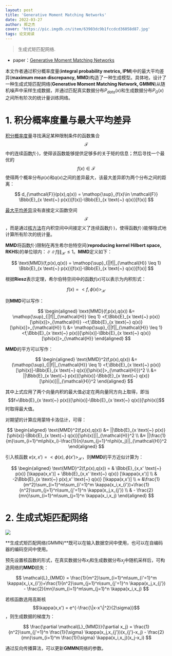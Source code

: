 ```yaml
---
layout: post
title: 'Generative Moment Matching Networks'
date: 2022-03-27
author: 郑之杰
cover: 'https://pic.imgdb.cn/item/63903dc9b1fccdcd36058d87.jpg'
tags: 论文阅读
---
```


> 生成式矩匹配网络.

- paper：[Generative Moment Matching Networks](https://arxiv.org/abs/1502.02761v1)


本文作者通过积分概率度量(**integral probability metrics, IPM**)中的最大平均差异(**maximum mean discrepancy, MMD**)构造了一种生成模型。具体地，设计了一种生成式矩匹配网络(**Generative Moment Matching Network, GMMN**)从随机噪声中采样生成数据，并通过匹配真实数据分布$P_{data}(x)$和生成数据分布$P_G(x)$之间所有阶次的统计量训练网络。

# 1. 积分概率度量与最大平均差异

[积分概率度量](https://0809zheng.github.io/2022/12/06/ipm.html)寻找满足某种限制条件的函数集合$$\mathcal{F}$$中的连续函数$f(\cdot)$，使得该函数能够提供足够多的关于矩的信息；然后寻找一个最优的$$f(x)\in \mathcal{F}$$使得两个概率分布$p(x)$和$q(x)$之间的差异最大，该最大差异即为两个分布之间的距离：

$$ d_{\mathcal{F}}(p(x),q(x)) = \mathop{\sup}_{f(x)\in \mathcal{F}} \Bbb{E}_{x \text{~} p(x)}[f(x)]-\Bbb{E}_{x \text{~} q(x)}[f(x)] $$

[最大平均差异](https://0809zheng.github.io/2022/12/06/ipm.html)没有直接定义函数空间$$\mathcal{F}$$，而是通过[核方法](https://0809zheng.github.io/2021/07/23/kernel.html)在内积空间中间接定义了连续函数$f(\cdot)$，使得函数$f(\cdot)$能够隐式地计算所有阶次的统计量。

**MMD**将函数$f(\cdot)$限制在再生希尔伯特空间(**reproducing kernel Hilbert space, RKHS**)的单位球内：$\|\|f\|\|_{\mathcal{H}} \leq 1$。**MMD**定义如下：

$$ \text{MMD}(f,p(x),q(x)) = \mathop{\sup}_{||f||_{\mathcal{H}} \leq 1} \Bbb{E}_{x \text{~} p(x)}[f(x)]-\Bbb{E}_{x \text{~} q(x)}[f(x)] $$

根据**Riesz**表示定理，希尔伯特空间中的函数$f(x)$可以表示为内积形式：

$$ f(x) = <f,\phi(x)>_{\mathcal{H}} $$

则**MMD**可以写作：

$$ \begin{aligned} \text{MMD}(f,p(x),q(x)) &= \mathop{\sup}_{||f||_{\mathcal{H}} \leq 1} <f,\Bbb{E}_{x \text{~} p(x)}[\phi(x)]>_{\mathcal{H}} -<f,\Bbb{E}_{x \text{~} q(x)}[\phi(x)]>_{\mathcal{H}} \\ &= \mathop{\sup}_{||f||_{\mathcal{H}} \leq 1} <f,\Bbb{E}_{x \text{~} p(x)}[\phi(x)]-\Bbb{E}_{x \text{~} q(x)}[\phi(x)]>_{\mathcal{H}}  \end{aligned} $$

**MMD**的平方可以写作：

$$ \begin{aligned} \text{MMD}^2(f,p(x),q(x)) &= (\mathop{\sup}_{||f||_{\mathcal{H}} \leq 1} <f,\Bbb{E}_{x \text{~} p(x)}[\phi(x)]-\Bbb{E}_{x \text{~} q(x)}[\phi(x)]>_{\mathcal{H}})^2 \\ &= ||\Bbb{E}_{x \text{~} p(x)}[\phi(x)]-\Bbb{E}_{x \text{~} q(x)}[\phi(x)]||_{\mathcal{H}}^2 \end{aligned} $$

其中上式应用了两个向量内积的最大值必定在两向量同方向上取得，即当$$f=\Bbb{E}_{x \text{~} p(x)}[\phi(x)]-\Bbb{E}_{x \text{~} q(x)}[\phi(x)]$$时取得最大值。

对期望的计算应用蒙特卡洛估计，可得：

$$ \begin{aligned} \text{MMD}^2(f,p(x),q(x))  &= ||\Bbb{E}_{x \text{~} p(x)}[\phi(x)]-\Bbb{E}_{x \text{~} q(x)}[\phi(x)]||_{\mathcal{H}}^2 \\  &≈ ||\frac{1}{m}\sum_{i=1}^m\phi(x_i)-\frac{1}{n}\sum_{j=1}^n\phi(x_j)||_{\mathcal{H}}^2 \end{aligned} $$

引入核函数 $\kappa(x,x')=<\phi(x),\phi(x')>_{\mathcal{H}}$，则**MMD**的平方近似计算为：

$$ \begin{aligned} \text{MMD}^2(f,p(x),q(x)) = & \Bbb{E}_{x,x' \text{~} p(x)} [\kappa(x,x')] + \Bbb{E}_{x,x' \text{~} q(x)} [\kappa(x,x')] \\ & -2\Bbb{E}_{x \text{~} p(x),x' \text{~} q(x)} [\kappa(x,x')] \\  ≈ &\frac{1}{m^2}\sum_{i=1}^m\sum_{i'=1}^m \kappa(x_i,x_{i'})+\frac{1}{n^2}\sum_{j=1}^n\sum_{j'=1}^n \kappa(x_j,x_{j'}) \\ & - \frac{2}{mn}\sum_{i=1}^m\sum_{j=1}^n \kappa(x_i,x_j) \end{aligned} $$

# 2. 生成式矩匹配网络

![](https://pic.imgdb.cn/item/63903e3db1fccdcd3606a70f.jpg)

**生成式矩匹配网络(GMMN)**既可以在输入数据空间中使用，也可以在自编码器的编码空间中使用。

预先设置核函数的形式，在真实数据分布$x_i$和生成数据分布$x_j$中随机采样后，可构造网络的**MMD**损失：

$$ \mathcal{L}_{MMD} = \frac{1}{m^2}\sum_{i=1}^m\sum_{i'=1}^m \kappa(x_i,x_{i'})+\frac{1}{n^2}\sum_{j=1}^n\sum_{j'=1}^n \kappa(x_j,x_{j'}) - \frac{2}{mn}\sum_{i=1}^m\sum_{j=1}^n \kappa(x_i,x_j) $$

若核函数选用高斯核$$\kappa(x,x') = e^{-\frac{\|x-x'\|^2}{2\sigma}}$$，则生成数据的梯度为：

$$ \frac{\partial \mathcal{L}_{MMD}}{\partial x_j} = \frac{1}{n^2}\sum_{j'=1}^n \frac{1}{\sigma} \kappa(x_j,x_{j'})(x_{j'}-x_j) - \frac{2}{mn}\sum_{i=1}^m \frac{1}{\sigma} \kappa(x_i,x_j)(x_j-x_i) $$

通过反向传播算法，可以更新**GMMN**网络的参数。